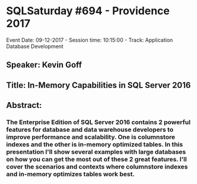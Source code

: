 # SQLSaturday #694 - Providence 2017
Event Date: 09-12-2017 - Session time: 10:15:00 - Track: Application  Database Development
## Speaker: Kevin Goff
## Title: In-Memory Capabilities in SQL Server 2016
## Abstract:
### The Enterprise Edition of SQL Server 2016 contains 2 powerful features for database and data warehouse developers to improve performance and scalability. One is columnstore indexes and the other is in-memory optimized tables. In this presentation I'll show several examples with large databases on how you can get the most out of these 2 great features. I'll cover the scenarios and contexts where columnstore indexes and in-memory optimizes tables work best.
